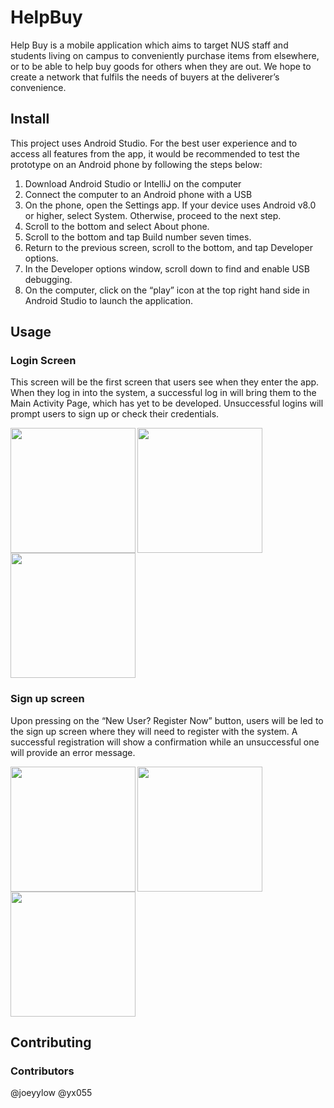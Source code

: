 # HelpBuy
Help Buy is a mobile application which aims to target NUS staff and students living on campus to conveniently purchase items from elsewhere, or to be able to help buy goods for others when they are out. We hope to create a network that fulfils the needs of buyers at the deliverer’s convenience.

## Install 
This project uses Android Studio. For the best user experience and to access all features from the app, it would be recommended to test the prototype on an Android phone by following the steps below:

1. Download Android Studio or IntelliJ on the computer
2. Connect the computer to an Android phone with a USB
3. On the phone, open the Settings app. If your device uses Android v8.0 or higher, select System. Otherwise, proceed to the next step.
4. Scroll to the bottom and select About phone.
5. Scroll to the bottom and tap Build number seven times.
6. Return to the previous screen, scroll to the bottom, and tap Developer options.
7. In the Developer options window, scroll down to find and enable USB debugging.
8. On the computer, click on the “play” icon at the top right hand side in Android Studio to launch the application.

## Usage
### Login Screen 
This screen will be the first screen that users see when they enter the app. When they log in into the system, a successful log in will bring them to the Main Activity Page, which has yet to be developed. Unsuccessful logins will prompt users to sign up or check their credentials.

<img align="left" src="https://user-images.githubusercontent.com/78250310/120108271-04d19a80-c197-11eb-9cfe-40bafa9552d7.png" width="200">
<img align="center" src="https://user-images.githubusercontent.com/78250310/120108267-0307d700-c197-11eb-9f84-066ddfa92c86.png" width="200">
<img src="https://user-images.githubusercontent.com/78250310/120108268-04390400-c197-11eb-9161-a6db22cdcc1f.png" width="200">

### Sign up screen
Upon pressing on the “New User? Register Now” button, users will be led to the sign up screen where they will need to register with the system. A successful registration will show a confirmation while an unsuccessful one will provide an error message.

<img align="left" src="https://user-images.githubusercontent.com/78250310/120108482-e1f3b600-c197-11eb-9286-cf43eb433f73.png" width="200">
<img align="center" src="https://user-images.githubusercontent.com/78250310/120108484-e28c4c80-c197-11eb-97ab-d42b719b11a7.png" width="200">
<img src="https://user-images.githubusercontent.com/78250310/120108485-e324e300-c197-11eb-9fdf-562506670a23.png" width="200">

## Contributing
### Contributors
@joeyylow
@yx055
